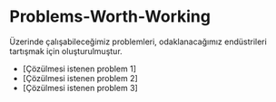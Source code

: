 # Problems-Worth-Working
Üzerinde çalışabileceğimiz problemleri, odaklanacağımız endüstrileri tartışmak için oluşturulmuştur.

 * [Çözülmesi istenen problem 1]
 * [Çözülmesi istenen problem 2]
 * [Çözülmesi istenen problem 3]
